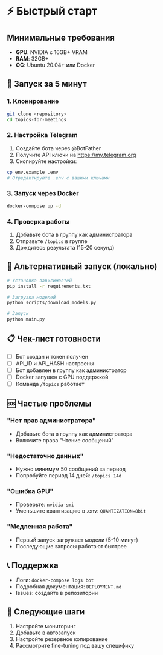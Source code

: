 # ⚡ Быстрый старт

## Минимальные требования

- **GPU**: NVIDIA с 16GB+ VRAM
- **RAM**: 32GB+
- **ОС**: Ubuntu 20.04+ или Docker

## 🚀 Запуск за 5 минут

### 1. Клонирование
```bash
git clone <repository>
cd topics-for-meetings
```

### 2. Настройка Telegram
1. Создайте бота через @BotFather
2. Получите API ключи на https://my.telegram.org
3. Скопируйте настройки:
```bash
cp env.example .env
# Отредактируйте .env с вашими ключами
```

### 3. Запуск через Docker
```bash
docker-compose up -d
```

### 4. Проверка работы
1. Добавьте бота в группу как администратора
2. Отправьте `/topics` в группе
3. Дождитесь результата (15-20 секунд)

## 🔧 Альтернативный запуск (локально)

```bash
# Установка зависимостей
pip install -r requirements.txt

# Загрузка моделей
python scripts/download_models.py

# Запуск
python main.py
```

## 📋 Чек-лист готовности

- [ ] Бот создан и токен получен
- [ ] API_ID и API_HASH настроены
- [ ] Бот добавлен в группу как администратор
- [ ] Docker запущен с GPU поддержкой
- [ ] Команда `/topics` работает

## 🆘 Частые проблемы

### "Нет прав администратора"
- Добавьте бота в группу как администратора
- Включите права "Чтение сообщений"

### "Недостаточно данных"
- Нужно минимум 50 сообщений за период
- Попробуйте период 14 дней: `/topics 14d`

### "Ошибка GPU"
- Проверьте: `nvidia-smi`
- Уменьшите квантизацию в .env: `QUANTIZATION=8bit`

### "Медленная работа"
- Первый запуск загружает модели (5-10 минут)
- Последующие запросы работают быстрее

## 📞 Поддержка

- Логи: `docker-compose logs bot`
- Подробная документация: `DEPLOYMENT.md`
- Issues: создайте в репозитории

## 🎯 Следующие шаги

1. Настройте мониторинг
2. Добавьте в автозапуск
3. Настройте резервное копирование
4. Рассмотрите fine-tuning под вашу специфику
